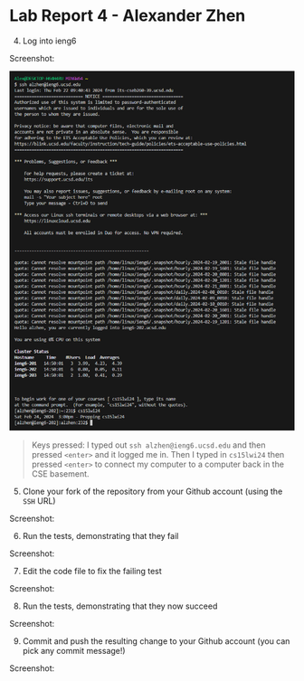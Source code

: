 # Lab Report 4 - Alexander Zhen

4. Log into ieng6

Screenshot:

![image](2.PNG)

> Keys pressed: I typed out `ssh alzhen@ieng6.ucsd.edu` and then pressed `<enter>` and it logged me in. Then I typed in `cs15lwi24` then pressed `<enter>` to connect my computer to a computer back in the CSE basement.


5. Clone your fork of the repository from your Github account (using the `SSH` URL)

Screenshot:



6. Run the tests, demonstrating that they fail

Screenshot:

7. Edit the code file to fix the failing test

Screenshot:

8. Run the tests, demonstrating that they now succeed

Screenshot:

9. Commit and push the resulting change to your Github account (you can pick any commit message!)

Screenshot:
